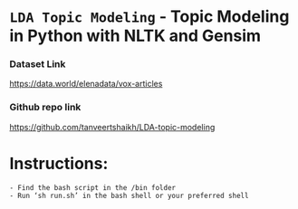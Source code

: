 ``LDA Topic Modeling`` - Topic Modeling in Python with NLTK and Gensim
========================

### Dataset Link
https://data.world/elenadata/vox-articles


### Github repo link
https://github.com/tanveertshaikh/LDA-topic-modeling


Instructions:
=========================

	- Find the bash script in the /bin folder 
	- Run ‘sh run.sh’ in the bash shell or your preferred shell
